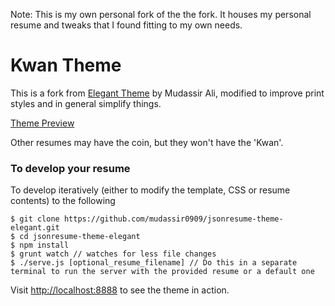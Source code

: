 Note: This is my own personal fork of the the fork. It houses my personal resume and tweaks that I found fitting to my own needs.

# Kwan Theme 

This is a fork from [Elegant Theme](https://github.com/mudassir0909/jsonresume-theme-elegant) by Mudassir Ali, modified to improve print styles and in general simplify things. 

[Theme Preview](http://themes.jsonresume.org/kwan)

Other resumes may have the coin, but they won't have the 'Kwan'.

### To develop your resume

To develop iteratively (either to modify the template, CSS or resume contents) to the following

```
$ git clone https://github.com/mudassir0909/jsonresume-theme-elegant.git
$ cd jsonresume-theme-elegant
$ npm install
$ grunt watch // watches for less file changes
$ ./serve.js [optional_resume_filename] // Do this in a separate terminal to run the server with the provided resume or a default one
```

Visit [http://localhost:8888](http://localhost:8888) to see the theme in action.

